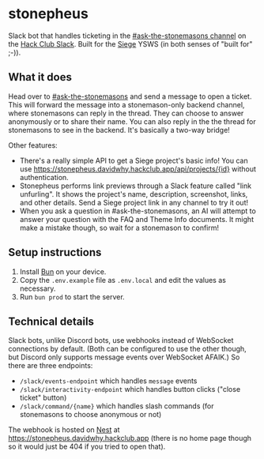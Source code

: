 # stonepheus

Slack bot that handles ticketing in the [#ask-the-stonemasons channel](https://hackclub.slack.com/archives/C09GSTH65B7) on the [Hack Club Slack](https://hackclub.com/slack). Built for the [Siege](https://siege.hackclub.com) YSWS (in both senses of "built for" ;-)).

## What it does

Head over to [#ask-the-stonemasons](https://hackclub.slack.com/archives/C09GSTH65B7) and send a message to open a ticket. This will forward the message into a stonemason-only backend channel, where stonemasons can reply in the thread. They can choose to answer anonymously or to share their name. You can also reply in the the thread for stonemasons to see in the backend. It's basically a two-way bridge!

Other features:

- There's a really simple API to get a Siege project's basic info! You can use https://stonepheus.davidwhy.hackclub.app/api/projects/{id} without authentication.
- Stonepheus performs link previews through a Slack feature called "link unfurling". It shows the project's name, description, screenshot, links, and other details. Send a Siege project link in any channel to try it out!
- When you ask a question in #ask-the-stonemasons, an AI will attempt to answer your question with the FAQ and Theme Info documents. It might make a mistake though, so wait for a stonemason to confirm!

## Setup instructions

1. Install [Bun](https://bun.com) on your device.
2. Copy the `.env.example` file as `.env.local` and edit the values as necessary.
3. Run `bun prod` to start the server.

## Technical details

Slack bots, unlike Discord bots, use webhooks instead of WebSocket connections by default. (Both can be configured to use the other though, but Discord only supports message events over WebSocket AFAIK.) So there are three endpoints:

- `/slack/events-endpoint` which handles `message` events
- `/slack/interactivity-endpoint` which handles button clicks ("close ticket" button)
- `/slack/command/{name}` which handles slash commands (for stonemasons to choose anonymous or not)

The webhook is hosted on [Nest](https://hackclub.app) at https://stonepheus.davidwhy.hackclub.app (there is no home page though so it would just be 404 if you tried to open that).
